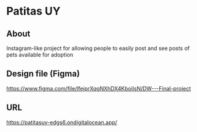 # Patitas UY

## About
Instagram-like project for allowing people to easily post and see posts of pets available for adoption

## Design file (Figma)
https://www.figma.com/file/lfejprXqgNXhDX4KboiIsN/DW---Final-project

## URL

https://patitasuy-edgs6.ondigitalocean.app/
